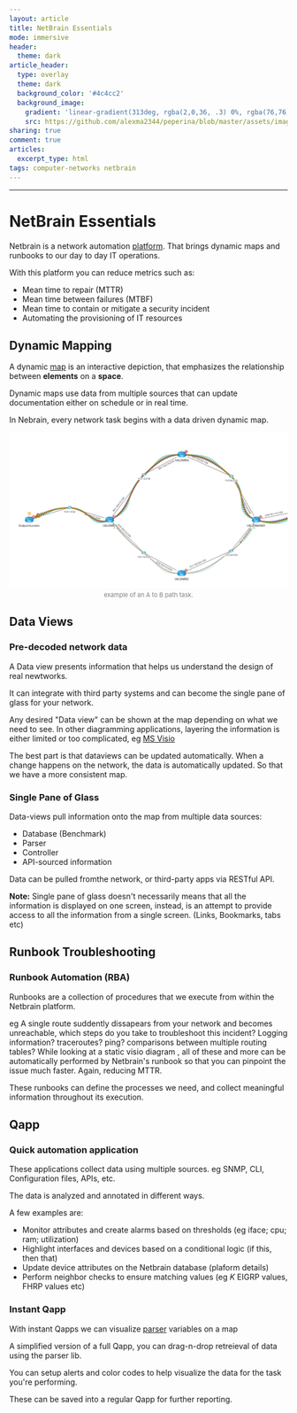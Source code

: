 ```yaml
---
layout: article
title: NetBrain Essentials
mode: immersive
header:
  theme: dark
article_header:
  type: overlay
  theme: dark
  background_color: '#4c4cc2'
  background_image:
    gradient: 'linear-gradient(313deg, rgba(2,0,36, .3) 0%, rgba(76,76,194, .3) 47%, rgba(0,212,255, .6) 100%)'
    src: https://github.com/alexma2344/peperina/blob/master/assets/images/brain.jpg?raw=true"
sharing: true
comment: true
articles:
  excerpt_type: html
tags: computer-networks netbrain
---
```


<!--more-->

---

# NetBrain Essentials

Netbrain is a network automation [platform](https://en.wikipedia.org/wiki/Computing_platform). That brings dynamic maps and runbooks to our day to day IT operations.

With this platform you can reduce metrics such as:
- Mean time to repair (MTTR)
- Mean time between failures (MTBF)
- Mean time to contain or mitigate a security incident
- Automating the provisioning of IT resources


## Dynamic Mapping

A dynamic [map](https://en.wikipedia.org/wiki/Map) is an interactive depiction, that emphasizes the relationship between **elements** on a **space**. 

Dynamic maps use data from multiple sources that can update documentation either on schedule or in real time. 

In Nebrain, every network task begins with a data driven dynamic map.

<center><img src="https://github.com/alexma2344/peperina/blob/master/assets/images/dmap1.PNG?raw=true"></center>
<div style="text-align: center;">
    <span style="font-size:11px; color:grey">
        example of an A to B path task. 
    </span>
</div>


## Data Views
### Pre-decoded network data
A Data view presents information that helps us understand the design of real newtworks.

It can integrate with third party systems and can become the single pane of glass for your network.

Any desired "Data view" can be shown at the map depending on what we need to see. In other diagramming applications, layering the information is either limited or too complicated, eg [MS Visio](http://networkdiagram101.com/?page_id=113)

The best part is that dataviews can be updated automatically. When a change happens on the network, the data is automatically updated. So that we have a more consistent map.

### Single Pane of Glass

Data-views pull information onto the map from multiple data sources:
- Database (Benchmark)
- Parser
- Controller
- API-sourced information

Data can be pulled fromthe network, or third-party apps via RESTful API.

**Note:** Single pane of glass doesn't necessarily means that all the information is displayed on one screen, instead, is an attempt to provide access to all the information from a single screen. (Links, Bookmarks, tabs etc)


## Runbook Troubleshooting

### Runbook Automation (RBA)
Runbooks are a collection of procedures that we execute from within the Netbrain platform.

eg A single route suddently dissapears from your network and becomes unreachable, which steps do you take to troubleshoot this incident? Logging information? traceroutes? ping? comparisons between multiple routing tables? While looking at a static visio diagram , all of these and more can be automatically performed by Netbrain's runbook so that you can pinpoint the issue much faster. Again, reducing MTTR.

These runbooks can define the processes we need, and collect meaningful information throughout its execution.


## Qapp

### Quick automation application

These applications collect data using multiple sources. eg SNMP, CLI, Configuration files, APIs, etc.

The data is analyzed and annotated in different ways.

A few examples are:
- Monitor attributes and create alarms based on thresholds (eg iface; cpu; ram; utilization)
- Highlight interfaces and devices based on a conditional logic (if this, then that)
- Update device attributes on the Netbrain database (plaform details)
- Perform neighbor checks to ensure matching values (eg *K* EIGRP values, FHRP values etc)

### Instant Qapp

With instant Qapps we can visualize [parser](https://en.wikipedia.org/wiki/Parsing) variables on a map

A simplified version of a full Qapp, you can drag-n-drop retreieval of data using the parser lib. 

You can setup alerts and color codes to help visualize the data for the task you're performing.

These can be saved into a regular Qapp for further reporting.